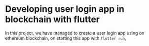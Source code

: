 # Developing user login app in blockchain with flutter

In this project, we have managed to create a user login app using on ethereum blockchain, on starting this app with `flutter run`,







